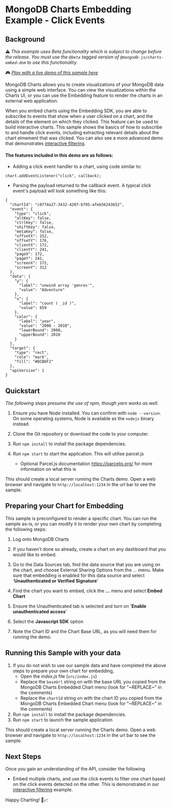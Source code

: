 # MongoDB Charts Embedding Example - Click Events 

## Background

⚠ _This example uses Beta functionality which is subject to change before the release. You must use the `@beta` tagged version of `@mongodb-js/charts-embed-dom` to use this functionality._

🎮 _[Play with a live demo of this sample here](https://codesandbox.io/s/github/mongodb-js/charts-embed-sdk/tree/master/examples/click-events-basic)_

MongoDB Charts allows you to create visualizations of your MongoDB data using a simple web interface. You can view the visualizations within the Charts UI, or you can use the Embedding feature to render the charts in an external web application.

When you embed charts using the Embedding SDK, you are able to subscribe to events that show when a user clicked on a chart, and the details of the element on which they clicked. This feature can be used to build interactive charts. This sample shows the basics of how to subscribe to and handle click events, including extracting relevant details about the chart elmement that was clicked. You can also see a more advanced demo that demonstrates [interactive filtering](https://github.com/mongodb-js/charts-embed-sdk/tree/master/examples/click-events-filtering).

#### The features included in this demo are as follows:

- Adding a click event handler to a chart, using code similar to:
```
chart.addEventListener("click", callback);
```

- Parsing the payload returned to the callback event. A typical click event's payload will look something like this:
```
{
  "chartId": "c0774a27-3432-4207-b795-afeb56243652",
  "event": {
    "type": "click",
    "altKey": false,
    "ctrlKey": false,
    "shiftKey": false,
    "metaKey": false,
    "offsetX": 152,
    "offsetY": 176,
    "clientX": 172,
    "clientY": 241,
    "pageX": 172,
    "pageY": 241,
    "screenX": 172,
    "screenY": 312
  },
  "data": {
    "y": {
      "label": "unwind array 'genres'",
      "value": "Adventure"
    },
    "x": {
      "label": "count ( _id )",
      "value": 659
    },
    "color": {
      "label": "year",
      "value": "2000 - 2010",
      "lowerBound": 2000,
      "upperBound": 2010
    }
  },
  "target": {
    "type": "rect",
    "role": "mark",
    "fill": "#8CB6F2"
  },
  "apiVersion": 1
}
```

## Quickstart

_The following steps presume the use of npm, though yarn works as well._

1. Ensure you have Node installed. You can confirm with `node --version`. On some operating systems, Node is available as the `nodejs` binary instead.

2. Clone the Git repository or download the code to your computer.

3. Run `npm install` to install the package dependencies.

4. Run `npm start` to start the application. This will utilise parcel.js
   - Optional Parcel.js documentation https://parceljs.org/ for more information on what this is

This should create a local server running the Charts demo. Open a web browser and navigate to `http://localhost:1234` in the url bar to see the sample.

## Preparing your Chart for Embedding

This sample is preconfigured to render a specific chart. You can run the sample as-is, or you can modify it to render your own chart by completing the following steps:

1. Log onto MongoDB Charts

2. If you haven't done so already, create a chart on any dashboard that you would like to embed.

3. Go to the Data Sources tab, find the data source that you are using on the chart, and choose External Sharing Options from the ... menu. Make sure that embedding is enabled for this data source and select '**Unauthenticated or Verified Signature**'

4. Find the chart you want to embed, click the **...** menu and select **Embed Chart**

5. Ensure the Unauthenticated tab is selected and turn on '**Enable unauthenticated access**'

6. Select the **Javascript SDK** option

7. Note the Chart ID and the Chart Base URL, as you will need them for running the demo.

## Running this Sample with your data

1. If you do not wish to use our sample data and have completed the above steps to prepare your own chart for embedding,
   - Open the _index.js_ file (`src/index.js`)
   - Replace the `baseUrl` string on with the base URL you copied from the MongoDB Charts Embedded Chart menu (look for "\~REPLACE\~" in the comments)
   - Replace the `chartId` string on with the chart ID you copied from the MongoDB Charts Embedded Chart menu (look for "\~REPLACE\~" in the comments)
2. Run `npm install` to install the package dependencies.
3. Run `npm start` to launch the sample application

This should create a local server running the Charts demo. Open a web browser and navigate to `http://localhost:1234` in the url bar to see the sample.

## Next Steps

Once you gain an understanding of the API, consider the following

- Embed multiple charts, and use the click events to filter one chart based on the click events detected on the other. This is demonstrated in our
[interactive filtering](https://github.com/mongodb-js/charts-embed-sdk/tree/master/examples/click-events-filtering) example.

Happy Charting! 🚀📈

